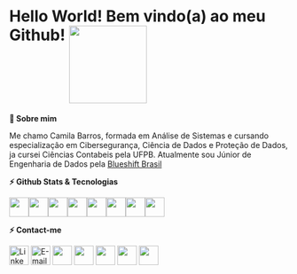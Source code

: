 <div align='left'><h1>Hello World! Bem vindo(a) ao meu Github!   <img align="top" width="140" src="https://media.giphy.com/media/FNBvO1cg4G2DkZE3fa/giphy.gif"></h1></div>


<div><p><summary><b>🤙 Sobre mim</b></summary></p>
<p>Me chamo Camila Barros, formada em Análise de Sistemas e cursando especialização em Cibersegurança, Ciência de Dados e Proteção de Dados, ja cursei Ciências Contabeis pela UFPB. Atualmente sou Júnior de Engenharia de Dados pela <a href="https://blueshift.com.br/" target="_blank">Blueshift Brasil</a></br>
                                                                                                                           
</div>
<div><p><summary><b>⚡ Github Stats & Tecnologias</b></summary></p>
</p></div><p>
<img width="35px" src="https://cdn-icons-png.flaticon.com/128/873/873107.png"/><img width="35px" src="https://cdn-icons-png.flaticon.com/128/2772/2772128.png"/><img width="35px" src="https://cdn-icons-png.flaticon.com/128/1822/1822899.png"/><img width="35px" src="https://cdn-icons-png.flaticon.com/128/5968/5968292.png"/><img width="35px" src="https://cdn-icons-png.flaticon.com/128/5968/5968322.png"/><img width="35px" src="https://user-images.githubusercontent.com/12401985/69677784-80bec400-1082-11ea-89b2-b2120eb84676.png"/><img width="35px" src="https://cdn-icons-png.flaticon.com/128/888/888859.png"/><img width="35px" src="https://cdn-icons-png.flaticon.com/128/888/888847.png"/></p>


</div>
<div><p><summary><b>⚡ Contact-me </b></summary></p>
</p></div><p>
<a href= "https://www.linkedin.com/in/camilabsfreire/">
<img width="35px" alt="LinkedIn" src="https://cdn-icons-png.flaticon.com/512/145/145807.png"/></a>
<a href="mailto:camilabsfreire@gmail.com">
<img alt="E-mail" width="35px" src="https://cdn-icons-png.flaticon.com/128/270/270021.png"/></a>
<a href="https://web.dio.me/users/camilabsfreire?tab=achievements"><img width="35px" src="https://christyschott.github.io/portfolio.github.io/assets/img/about/7.png"/></a>
<a href="https://discord.gg/23txqxe9HZ"><img width="35px" src="https://cdn.iconscout.com/icon/free/png-256/discord-3691244-3073764.png"/></a>
<a href= "https://pt.stackoverflow.com/users/244762/mila-freire"><img width="35px" src="https://icons-for-free.com/iconfiles/png/512/media+social+square+stackoverflow+icon-1320185557326369004.png"/></a>
<a href= "https://cursos.alura.com.br/user/camilabsfreire/fullCertificate/8a52a98ac4f0017c250f3f7f1af7f5f4"><img width="35px" src="https://is5-ssl.mzstatic.com/image/thumb/Purple116/v4/f0/fa/e8/f0fae8d6-5189-1093-887a-f81565eefa79/source/60x60bb.jpg"/></a>
<a href="https://wakatime.com/@MilaFreire"><img width="35px" src="https://avatars.githubusercontent.com/u/4814844?s=280&v=4"/></a>

</div>




